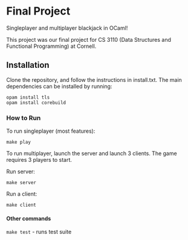 # Final Project

Singleplayer and multiplayer blackjack in OCaml!

This project was our final project for CS 3110 (Data Structures and Functional Programming) at Cornell.


## Installation

Clone the repository, and follow the instructions in install.txt. The main
dependencies can be installed by running:

```
opam install tls
opam install corebuild
```

### How to Run

To run singleplayer (most features):
```
make play
```
To run multiplayer, launch the server and launch 3 clients. The game requires 3
players to start.

Run server:
```
make server
```

Run a client:
```
make client
```

#### Other commands

`make test` - runs test suite

